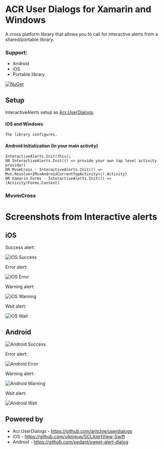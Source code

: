 # ACR User Dialogs for Xamarin and Windows

A cross platform library that allows you to call for interactive alerts from a shared/portable library.

### Support:

* Android
* iOS
* Portable library

[![NuGet](https://img.shields.io/badge/InteractiveAlerts-0.1.5-brightgreen.svg)](https://www.nuget.org/packages/InteractiveAlerts/)

## Setup

InteractiveAlerts setup as [Acr.UserDialogs](https://github.com/aritchie/userdialogs).

#### iOS and Windows

    The library configures.

#### Android Initialization (In your main activity)

    InteractiveAlerts.Init(this);
    OR InteractiveAlerts.Init(() => provide your own top level activity provider)
    OR MvvmCross - InteractiveAlerts.Init(() => Mvx.Resolve<IMvxAndroidCurrentTopActivity>().Activity)
    OR Xamarin.Forms - InteractiveAlerts.Init(() => (Activity)Forms.Context)

### MvvmCross

# Screenshots from Interactive alerts

## iOS

Success alert:

![iOS Success](docs/screenshots/ios-success.png)

Error alert:

![iOS Error](docs/screenshots/ios-error.png)

Warning alert:

![iOS Warning](docs/screenshots/ios-warning.png)

Wait alert:

![iOS Wait](docs/screenshots/ios-wait.png)

## Android

![Android Success](docs/screenshots/android-success.png) 

Error alert:

![Android Error](docs/screenshots/android-error.png)

Warning alert:

![Android Warning](docs/screenshots/android-warning.png)

Wait alert:

![Android Wait](docs/screenshots/android-wait.png)

## Powered by
* Acr.UserDialogs - https://github.com/aritchie/userdialogs
* iOS - https://github.com/vikmeup/SCLAlertView-Swift
* Android - https://github.com/pedant/sweet-alert-dialog

